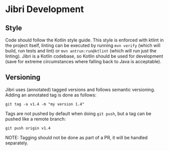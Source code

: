 # Jibri Development
## Style
Code should follow the Kotlin style guide.  This style is enforced with ktlint in the project itself, linting can be executed by running `mvn verify` (which will build, run tests and lint) or `mvn antrun:run@ktlint` (which will run just the linting).  Jibri is a Kotlin codebase, so Kotlin should be used for development (save for extreme circumstances where falling back to Java is acceptable).

## Versioning
Jibri uses (annotated) tagged versions and follows semantic versioning.  Adding an annotated tag is done as follows:
```
git tag -a v1.4 -m "my version 1.4"
```
Tags are not pushed by default when doing `git push`, but a tag can be pushed like a remote branch:
```
git push origin v1.4
```
NOTE: Tagging should not be done as part of a PR, it will be handled separately.

